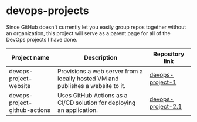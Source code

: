 # devops-projects

Since GitHub doesn't currently let you easily group repos together without an organization, this project will serve as a parent page for all of the DevOps projects I have done.

| Project name                  | Description                                                                     | Repository link                                                         |
| ----------------------------- | ------------------------------------------------------------------------------- | ----------------------------------------------------------------------- |
| devops-project-website        | Provisions a web server from a locally hosted VM and publishes a website to it. | [devops-project-1](https://github.com/YusufMahtab/devops-project-1)     |
| devops-project-github-actions | Uses GitHub Actions as a CI/CD solution for deploying an application.           | [devops-project-2.1](https://github.com/YusufMahtab/devops-project-2.1) |
